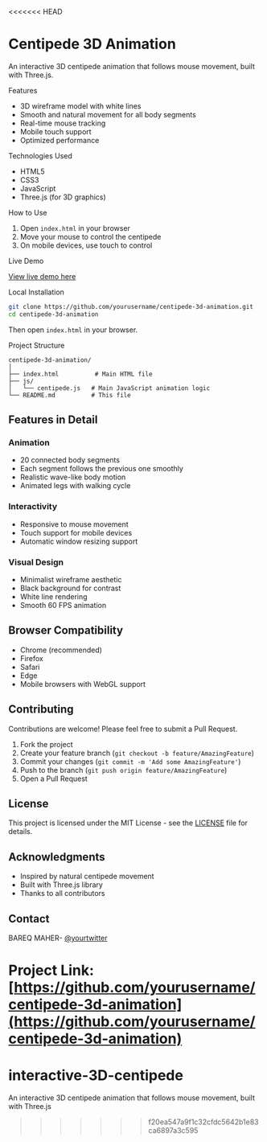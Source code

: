 <<<<<<< HEAD
# Centipede 3D Animation

An interactive 3D centipede animation that follows mouse movement, built with Three.js.

Features

- 3D wireframe model with white lines
- Smooth and natural movement for all body segments
- Real-time mouse tracking
- Mobile touch support
- Optimized performance

Technologies Used

- HTML5
- CSS3
- JavaScript
- Three.js (for 3D graphics)

 How to Use

1. Open `index.html` in your browser
2. Move your mouse to control the centipede
3. On mobile devices, use touch to control

 Live Demo

[View live demo here](https://yourusername.github.io/centipede-3d-animation/)

 Local Installation

```bash
git clone https://github.com/yourusername/centipede-3d-animation.git
cd centipede-3d-animation
```

Then open `index.html` in your browser.

 Project Structure

```
centipede-3d-animation/
│
├── index.html          # Main HTML file
├── js/
│   └── centipede.js   # Main JavaScript animation logic
└── README.md          # This file
```

## Features in Detail

### Animation
- 20 connected body segments
- Each segment follows the previous one smoothly
- Realistic wave-like body motion
- Animated legs with walking cycle

### Interactivity
- Responsive to mouse movement
- Touch support for mobile devices
- Automatic window resizing support

### Visual Design
- Minimalist wireframe aesthetic
- Black background for contrast
- White line rendering
- Smooth 60 FPS animation

## Browser Compatibility

- Chrome (recommended)
- Firefox
- Safari
- Edge
- Mobile browsers with WebGL support

## Contributing

Contributions are welcome! Please feel free to submit a Pull Request.

1. Fork the project
2. Create your feature branch (`git checkout -b feature/AmazingFeature`)
3. Commit your changes (`git commit -m 'Add some AmazingFeature'`)
4. Push to the branch (`git push origin feature/AmazingFeature`)
5. Open a Pull Request

## License

This project is licensed under the MIT License - see the [LICENSE](LICENSE) file for details.

## Acknowledgments

- Inspired by natural centipede movement
- Built with Three.js library
- Thanks to all contributors

## Contact

BAREQ MAHER- [@yourtwitter](https://twitter.com/yourtwitter)

Project Link: [https://github.com/yourusername/centipede-3d-animation](https://github.com/yourusername/centipede-3d-animation)
=======
# interactive-3D-centipede
An interactive 3D centipede animation that follows mouse movement, built with Three.js
>>>>>>> f20ea547a9f1c32cfdc5642b1e83ca6897a3c595

